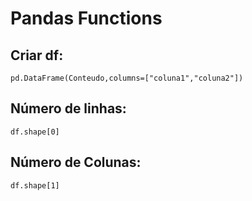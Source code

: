 # **Pandas Functions**

## **Criar df:** 

```
pd.DataFrame(Conteudo,columns=["coluna1","coluna2"])
```

## **Número de linhas:**

```
df.shape[0]
```

## **Número de Colunas:**

```
df.shape[1]
```